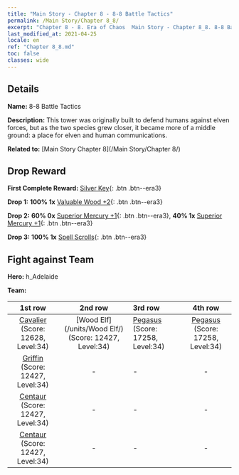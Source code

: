 ```yaml
---
title: "Main Story - Chapter 8 - 8-8 Battle Tactics"
permalink: /Main Story/Chapter 8_8/
excerpt: "Chapter 8 - 8. Era of Chaos  Main Story - Chapter 8_8. 8-8 Battle Tactics"
last_modified_at: 2021-04-25
locale: en
ref: "Chapter 8_8.md"
toc: false
classes: wide
---
```


## Details

 **Name:** 8-8 Battle Tactics

 **Description:** This tower was originally built to defend humans against elven forces, but as the two species grew closer, it became more of a middle ground: a place for elven and human communications.

 **Related to:** [Main Story Chapter 8](/Main Story/Chapter 8/)

## Drop Reward

 **First Complete Reward:** [Silver Key](/Items/con_693/){: .btn .btn--era3}

 **Drop 1:** **100% 1x** [Valuable Wood +2](/Items/mat_27/){: .btn .btn--era3}

 **Drop 2:** **60% 0x** [Superior Mercury +1](/Items/mat_21/){: .btn .btn--era3}, **40% 1x** [Superior Mercury +1](/Items/mat_21/){: .btn .btn--era3}

 **Drop 3:** **100% 1x** [Spell Scrolls](/Items/con_694/){: .btn .btn--era3}


## Fight against Team
 **Hero:** h_Adelaide

 **Team:**


  | 1st row | 2nd row | 3rd row | 4th row |
  |:----:|:----:|:----|:----:|
  | [Cavalier](/units/Cavalier/) (Score: 12628, Level:34)  | [Wood Elf](/units/Wood Elf/) (Score: 12427, Level:34)  | [Pegasus](/units/Pegasus/) (Score: 17258, Level:34)  | [Pegasus](/units/Pegasus/) (Score: 17258, Level:34)  |
  | [Griffin](/units/Griffin/) (Score: 12427, Level:34)  | - | - | - |
  | [Centaur](/units/Centaur/) (Score: 12427, Level:34)  | - | - | - |
  | [Centaur](/units/Centaur/) (Score: 12427, Level:34)  | - | - | - |


